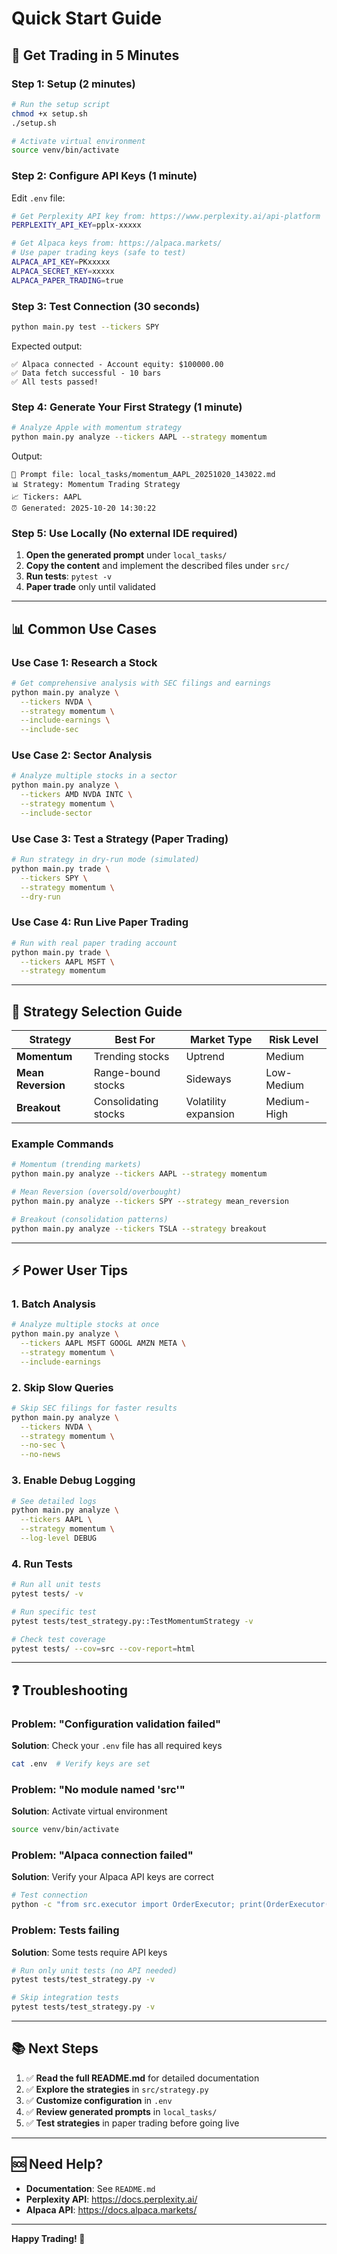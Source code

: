 # Quick Start Guide

## 🚀 Get Trading in 5 Minutes

### Step 1: Setup (2 minutes)

```bash
# Run the setup script
chmod +x setup.sh
./setup.sh

# Activate virtual environment
source venv/bin/activate
```

### Step 2: Configure API Keys (1 minute)

Edit `.env` file:
```bash
# Get Perplexity API key from: https://www.perplexity.ai/api-platform
PERPLEXITY_API_KEY=pplx-xxxxx

# Get Alpaca keys from: https://alpaca.markets/
# Use paper trading keys (safe to test)
ALPACA_API_KEY=PKxxxxx
ALPACA_SECRET_KEY=xxxxx
ALPACA_PAPER_TRADING=true
```

### Step 3: Test Connection (30 seconds)

```bash
python main.py test --tickers SPY
```

Expected output:
```
✅ Alpaca connected - Account equity: $100000.00
✅ Data fetch successful - 10 bars
✅ All tests passed!
```

### Step 4: Generate Your First Strategy (1 minute)

```bash
# Analyze Apple with momentum strategy
python main.py analyze --tickers AAPL --strategy momentum
```

Output:
```
📄 Prompt file: local_tasks/momentum_AAPL_20251020_143022.md
📊 Strategy: Momentum Trading Strategy
📈 Tickers: AAPL
⏰ Generated: 2025-10-20 14:30:22
```

### Step 5: Use Locally (No external IDE required)

1. **Open the generated prompt** under `local_tasks/`
2. **Copy the content** and implement the described files under `src/`
3. **Run tests**: `pytest -v`
4. **Paper trade** only until validated

---

## 📊 Common Use Cases

### Use Case 1: Research a Stock
```bash
# Get comprehensive analysis with SEC filings and earnings
python main.py analyze \
  --tickers NVDA \
  --strategy momentum \
  --include-earnings \
  --include-sec
```

### Use Case 2: Sector Analysis
```bash
# Analyze multiple stocks in a sector
python main.py analyze \
  --tickers AMD NVDA INTC \
  --strategy momentum \
  --include-sector
```

### Use Case 3: Test a Strategy (Paper Trading)
```bash
# Run strategy in dry-run mode (simulated)
python main.py trade \
  --tickers SPY \
  --strategy momentum \
  --dry-run
```

### Use Case 4: Run Live Paper Trading
```bash
# Run with real paper trading account
python main.py trade \
  --tickers AAPL MSFT \
  --strategy momentum
```

---

## 🎯 Strategy Selection Guide

| Strategy | Best For | Market Type | Risk Level |
|----------|----------|-------------|------------|
| **Momentum** | Trending stocks | Uptrend | Medium |
| **Mean Reversion** | Range-bound stocks | Sideways | Low-Medium |
| **Breakout** | Consolidating stocks | Volatility expansion | Medium-High |

### Example Commands

```bash
# Momentum (trending markets)
python main.py analyze --tickers AAPL --strategy momentum

# Mean Reversion (oversold/overbought)
python main.py analyze --tickers SPY --strategy mean_reversion

# Breakout (consolidation patterns)
python main.py analyze --tickers TSLA --strategy breakout
```

---

## ⚡ Power User Tips

### 1. Batch Analysis
```bash
# Analyze multiple stocks at once
python main.py analyze \
  --tickers AAPL MSFT GOOGL AMZN META \
  --strategy momentum \
  --include-earnings
```

### 2. Skip Slow Queries
```bash
# Skip SEC filings for faster results
python main.py analyze \
  --tickers NVDA \
  --strategy momentum \
  --no-sec \
  --no-news
```

### 3. Enable Debug Logging
```bash
# See detailed logs
python main.py analyze \
  --tickers AAPL \
  --strategy momentum \
  --log-level DEBUG
```

### 4. Run Tests
```bash
# Run all unit tests
pytest tests/ -v

# Run specific test
pytest tests/test_strategy.py::TestMomentumStrategy -v

# Check test coverage
pytest tests/ --cov=src --cov-report=html
```

---

## ❓ Troubleshooting

### Problem: "Configuration validation failed"
**Solution**: Check your `.env` file has all required keys
```bash
cat .env  # Verify keys are set
```

### Problem: "No module named 'src'"
**Solution**: Activate virtual environment
```bash
source venv/bin/activate
```

### Problem: "Alpaca connection failed"
**Solution**: Verify your Alpaca API keys are correct
```bash
# Test connection
python -c "from src.executor import OrderExecutor; print(OrderExecutor().get_account())"
```

### Problem: Tests failing
**Solution**: Some tests require API keys
```bash
# Run only unit tests (no API needed)
pytest tests/test_strategy.py -v

# Skip integration tests
pytest tests/test_strategy.py -v
```

---

## 📚 Next Steps

1. ✅ **Read the full README.md** for detailed documentation
2. ✅ **Explore the strategies** in `src/strategy.py`
3. ✅ **Customize configuration** in `.env`
4. ✅ **Review generated prompts** in `local_tasks/`
5. ✅ **Test strategies** in paper trading before going live

---

## 🆘 Need Help?

- **Documentation**: See `README.md`
- **Perplexity API**: https://docs.perplexity.ai/
- **Alpaca API**: https://docs.alpaca.markets/
 

---

**Happy Trading! 🚀**
